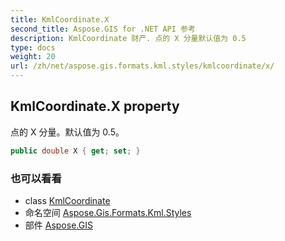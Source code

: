 ```yaml
---
title: KmlCoordinate.X
second_title: Aspose.GIS for .NET API 参考
description: KmlCoordinate 财产. 点的 X 分量默认值为 0.5
type: docs
weight: 20
url: /zh/net/aspose.gis.formats.kml.styles/kmlcoordinate/x/
---
```

## KmlCoordinate.X property

点的 X 分量。默认值为 0.5。

```csharp
public double X { get; set; }
```

### 也可以看看

* class [KmlCoordinate](../)
* 命名空间 [Aspose.Gis.Formats.Kml.Styles](../../kmlcoordinate/)
* 部件 [Aspose.GIS](../../../)


